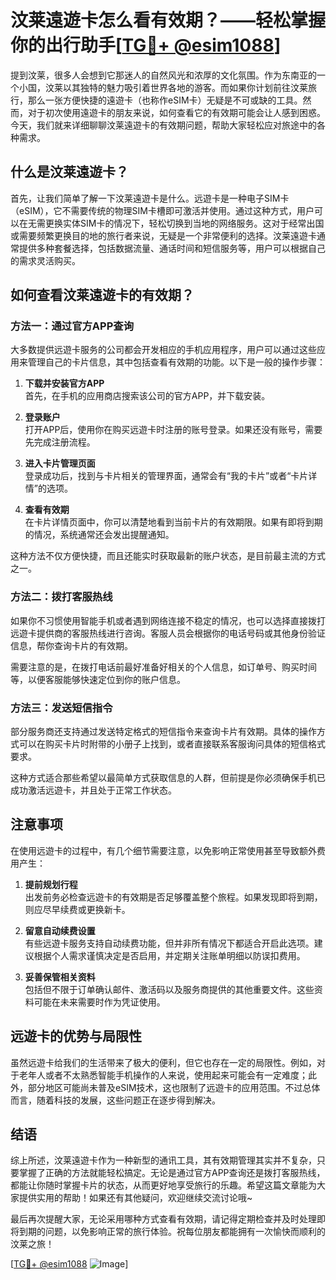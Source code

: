 # 汶莱遠遊卡怎么看有效期？——轻松掌握你的出行助手[[TG💪+ @esim1088](https://t.me/s/esim1088)]

提到汶莱，很多人会想到它那迷人的自然风光和浓厚的文化氛围。作为东南亚的一个小国，汶莱以其独特的魅力吸引着世界各地的游客。而如果你计划前往汶莱旅行，那么一张方便快捷的遠遊卡（也称作eSIM卡）无疑是不可或缺的工具。然而，对于初次使用遠遊卡的朋友来说，如何查看它的有效期可能会让人感到困惑。今天，我们就来详细聊聊汶莱遠遊卡的有效期问题，帮助大家轻松应对旅途中的各种需求。

## 什么是汶莱遠遊卡？

首先，让我们简单了解一下汶莱遠遊卡是什么。远遊卡是一种电子SIM卡（eSIM），它不需要传统的物理SIM卡槽即可激活并使用。通过这种方式，用户可以在无需更换实体SIM卡的情况下，轻松切换到当地的网络服务。这对于经常出国或需要频繁更换目的地的旅行者来说，无疑是一个非常便利的选择。汶莱遠遊卡通常提供多种套餐选择，包括数据流量、通话时间和短信服务等，用户可以根据自己的需求灵活购买。

## 如何查看汶莱遠遊卡的有效期？

### 方法一：通过官方APP查询

大多数提供远遊卡服务的公司都会开发相应的手机应用程序，用户可以通过这些应用来管理自己的卡片信息，其中包括查看有效期的功能。以下是一般的操作步骤：

1. **下载并安装官方APP**  
   首先，在手机的应用商店搜索该公司的官方APP，并下载安装。

2. **登录账户**  
   打开APP后，使用你在购买远遊卡时注册的账号登录。如果还没有账号，需要先完成注册流程。

3. **进入卡片管理页面**  
   登录成功后，找到与卡片相关的管理界面，通常会有“我的卡片”或者“卡片详情”的选项。

4. **查看有效期**  
   在卡片详情页面中，你可以清楚地看到当前卡片的有效期限。如果有即将到期的情况，系统通常还会发出提醒通知。

这种方法不仅方便快捷，而且还能实时获取最新的账户状态，是目前最主流的方式之一。

### 方法二：拨打客服热线

如果你不习惯使用智能手机或者遇到网络连接不稳定的情况，也可以选择直接拨打远遊卡提供商的客服热线进行咨询。客服人员会根据你的电话号码或其他身份验证信息，帮你查询卡片的有效期。

需要注意的是，在拨打电话前最好准备好相关的个人信息，如订单号、购买时间等，以便客服能够快速定位到你的账户信息。

### 方法三：发送短信指令

部分服务商还支持通过发送特定格式的短信指令来查询卡片有效期。具体的操作方式可以在购买卡片时附带的小册子上找到，或者直接联系客服询问具体的短信格式要求。

这种方式适合那些希望以最简单方式获取信息的人群，但前提是你必须确保手机已成功激活远遊卡，并且处于正常工作状态。

## 注意事项

在使用远遊卡的过程中，有几个细节需要注意，以免影响正常使用甚至导致额外费用产生：

1. **提前规划行程**  
   出发前务必检查远遊卡的有效期是否足够覆盖整个旅程。如果发现即将到期，则应尽早续费或更换新卡。

2. **留意自动续费设置**  
   有些远遊卡服务支持自动续费功能，但并非所有情况下都适合开启此选项。建议根据个人需求谨慎决定是否启用，并定期关注账单明细以防误扣费用。

3. **妥善保管相关资料**  
   包括但不限于订单确认邮件、激活码以及服务商提供的其他重要文件。这些资料可能在未来需要时作为凭证使用。

## 远遊卡的优势与局限性

虽然远遊卡给我们的生活带来了极大的便利，但它也存在一定的局限性。例如，对于老年人或者不太熟悉智能手机操作的人来说，使用起来可能会有一定难度；此外，部分地区可能尚未普及eSIM技术，这也限制了远遊卡的应用范围。不过总体而言，随着科技的发展，这些问题正在逐步得到解决。

## 结语

综上所述，汶莱遠遊卡作为一种新型的通讯工具，其有效期管理其实并不复杂，只要掌握了正确的方法就能轻松搞定。无论是通过官方APP查询还是拨打客服热线，都能让你随时掌握卡片的状态，从而更好地享受旅行的乐趣。希望这篇文章能为大家提供实用的帮助！如果还有其他疑问，欢迎继续交流讨论哦~

最后再次提醒大家，无论采用哪种方式查看有效期，请记得定期检查并及时处理即将到期的问题，以免影响正常的旅行体验。祝每位朋友都能拥有一次愉快而顺利的汶莱之旅！

[[TG💪+ @esim1088](https://t.me/s/esim1088) ![Image](https://i.postimg.cc/4NQfJmqS/Snipaste-2025-05-13-00-14-12.png)]